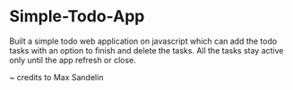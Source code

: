 # Simple-Todo-App

Built a simple todo web application on javascript which can add the todo tasks with an option to finish and delete the tasks. 
All the tasks stay active only until the app refresh or close.

~ credits to Max Sandelin
